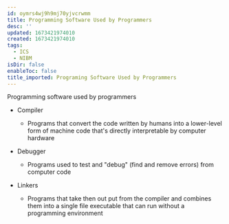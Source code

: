```yaml
---
id: oymrs4wj9h9mj70yjvcrwmm
title: Programming Software Used by Programmers
desc: ''
updated: 1673421974010
created: 1673421974010
tags:
  - ICS
  - NIBM
isDir: false
enableToc: false
title_imported: Programing Software Used by Programmers
---
```


Programming software used by programmers

-   Compiler

    -   Programs that convert the code written by humans into a lower-level form of machine code that\'s directly interpretable by computer hardware


-   Debugger

    -   Programs used to test and \"debug" (find and remove errors) from computer code


-   Linkers

    -   Programs that take then out put from the compiler and combines them into a single file executable that can run without a programming environment

